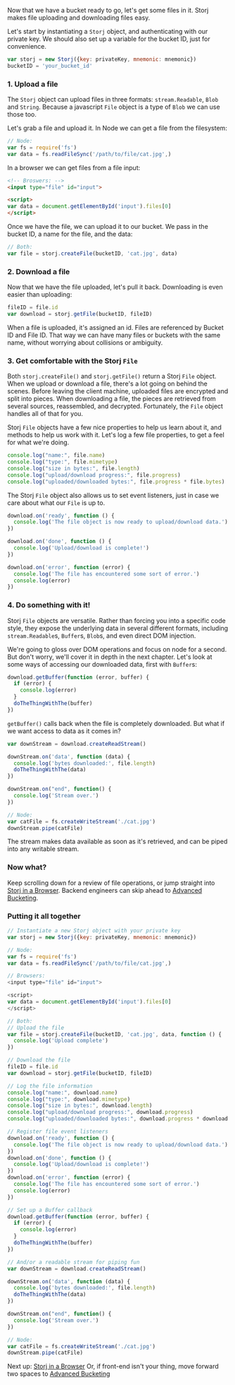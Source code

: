 Now that we have a bucket ready to go, let's get some files in it. Storj makes
file uploading and downloading files easy.

Let's start by instantiating a `Storj` object, and authenticating with our
private key. We should also set up a variable for the bucket ID, just for
convenience.

```javascript
var storj = new Storj({key: privateKey, mnemonic: mnemonic})
bucketID = 'your_bucket_id'
```

### 1. Upload a file
The `Storj` object can upload files in three formats: `stream.Readable`,
`Blob` and `String`. Because a javascript `File` object is a type of `Blob` we
can use those too.

Let's grab a file and upload it. In Node we can get a file from the filesystem:

```javascript
// Node:
var fs = require('fs')
var data = fs.readFileSync('/path/to/file/cat.jpg',)
```

In a browser we can get files from a file input:

```html
<!-- Broswers: -->
<input type="file" id="input">

<script>
var data = document.getElementById('input').files[0]
</script>
```

Once we have the file, we can upload it to our bucket. We pass in the bucket
ID, a name for the file, and the data:

```javascript
// Both:
var file = storj.createFile(bucketID, 'cat.jpg', data)
```

### 2. Download a file

Now that we have the file uploaded, let's pull it back. Downloading is even
easier than uploading:

```javascript
fileID = file.id
var download = storj.getFile(bucketID, fileID)
```

When a file is uploaded, it's assigned an id. Files are referenced by Bucket ID
and File ID. That way we can have many files or buckets with the same name,
without worrying about collisions or ambiguity.

### 3. Get comfortable with the Storj `File`

Both `storj.createFile()` and `storj.getFile()` return a Storj `File` object.
When we upload or download a file, there's a lot going on behind the scenes.
Before leaving the client machine, uploaded files are encrypted and split into
pieces. When downloading a file, the pieces are retrieved from several sources,
reassembled, and decrypted. Fortunately, the `File` object handles all of that
for you.

Storj `File` objects have a few nice properties to help us learn about it, and
methods to help us work with it. Let's log a few file properties, to get a feel
for what we're doing.

```javascript
console.log("name:", file.name)
console.log("type:", file.mimetype)
console.log("size in bytes:", file.length)
console.log("upload/download progress:", file.progress)
console.log("uploaded/downloaded bytes:", file.progress * file.bytes)
```

The Storj `File` object also allows us to set event listeners, just in case we
care about what our `File` is up to.

```javascript
download.on('ready', function () {
  console.log('The file object is now ready to upload/download data.')
})

download.on('done', function () {
  console.log('Upload/download is complete!')
})

download.on('error', function (error) {
  console.log('The file has encountered some sort of error.')
  console.log(error)
})
```

### 4. Do something with it!

Storj `File` objects are versatile. Rather than forcing you into a specific
code style, they expose the underlying data in several different formats,
including `stream.Readable`s, `Buffer`s, `Blob`s, and even direct DOM injection.

We're going to gloss over DOM operations and focus on node for a second.
But don't worry, we'll cover it in depth in the next chapter. Let's look at
some ways of accessing our downloaded data, first with `Buffer`s:

```javascript
download.getBuffer(function (error, buffer) {
  if (error) {
    console.log(error)
  }
  doTheThingWithThe(buffer)
})
```

`getBuffer()` calls back when the file is completely downloaded. But what if we
want access to data as it comes in?

```javascript
var downStream = download.createReadStream()

downStream.on('data', function (data) {
  console.log('bytes downloaded:', file.length)
  doTheThingWithThe(data)
})

downStream.on("end", function() {
  console.log('Stream over.')
})

// Node:
var catFile = fs.createWriteStream('./cat.jpg')
downStream.pipe(catFile)
```

The stream makes data available as soon as it's retrieved, and can be piped
into any writable stream.

### Now what?

Keep scrolling down for a review of file operations, or jump straight into
[Storj in a Browser](04-browser.md). Backend engineers can skip ahead to
[Advanced Bucketing](05-bucket-ops.md).

### Putting it all together
```javascript
// Instantiate a new Storj object with your private key
var storj = new Storj({key: privateKey, mnemonic: mnemonic})

// Node:
var fs = require('fs')
var data = fs.readFileSync('/path/to/file/cat.jpg',)

// Browsers:
<input type="file" id="input">

<script>
var data = document.getElementById('input').files[0]
</script>

// Both:
// Upload the file
var file = storj.createFile(bucketID, 'cat.jpg', data, function () {
  console.log('Upload complete')
})

// Download the file
fileID = file.id
var download = storj.getFile(bucketID, fileID)

// Log the file information
console.log("name:", download.name)
console.log("type:", download.mimetype)
console.log("size in bytes:", download.length)
console.log("upload/download progress:", download.progress)
console.log("uploaded/downloaded bytes:", download.progress * download.bytes)

// Register file event listeners
download.on('ready', function () {
  console.log('The file object is now ready to upload/download data.')
})
download.on('done', function () {
  console.log('Upload/download is complete!')
})
download.on('error', function (error) {
  console.log('The file has encountered some sort of error.')
  console.log(error)
})

// Set up a Buffer callback
download.getBuffer(function (error, buffer) {
  if (error) {
    console.log(error)
  }
  doTheThingWithThe(buffer)
})

// And/or a readable stream for piping fun
var downStream = download.createReadStream()

downStream.on('data', function (data) {
  console.log('bytes downloaded:', file.length)
  doTheThingWithThe(data)
})

downStream.on("end", function() {
  console.log('Stream over.')
})

// Node:
var catFile = fs.createWriteStream('./cat.jpg')
downStream.pipe(catFile)
```

Next up: [Storj in a Browser](04-browser.md)
Or, if front-end isn't your thing, move forward two spaces to
[Advanced Bucketing](05-bucket-ops.md)
